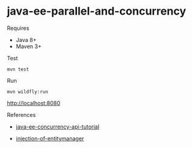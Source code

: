 # java-ee-parallel-and-concurrency


Requires

* Java 8+
* Maven 3+

Test 

```
mvn test
```

Run

```
mvn wildfly:run
```

[http://localhost:8080](http://localhost:8080)




References

* [java-ee-concurrency-api-tutorial](https://www.javacodegeeks.com/2014/07/java-ee-concurrency-api-tutorial.html)

* [injection-of-entitymanager](http://tomee.apache.org/examples-trunk/injection-of-entitymanager/README.html)